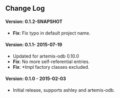 ## Change Log


#### Version: 0.1.2-SNAPSHOT
- **Fix**: Fix typo in default project name.

#### Version: 0.1.1- 2015-07-19
- Updated for artemis-odb 0.10.0
- **Fix**: No more self-referential entries.
- **Fix**: \*Impl factory classes excluded.


#### Version: 0.1.0 - 2015-02-03
- Initial release, supports ashley and artemis-odb.

